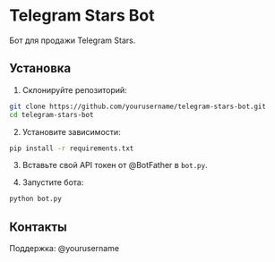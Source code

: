 # Telegram Stars Bot

Бот для продажи Telegram Stars.

## Установка

1. Склонируйте репозиторий:

```bash
git clone https://github.com/yourusername/telegram-stars-bot.git
cd telegram-stars-bot
```

2. Установите зависимости:

```bash
pip install -r requirements.txt
```

3. Вставьте свой API токен от @BotFather в `bot.py`.

4. Запустите бота:

```bash
python bot.py
```

## Контакты

Поддержка: @yourusername